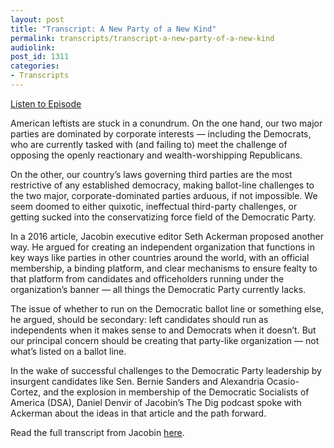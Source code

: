 ```yaml
---
layout: post
title: "Transcript: A New Party of a New Kind"
permalink: transcripts/transcript-a-new-party-of-a-new-kind
audiolink: 
post_id: 1311
categories: 
- Transcripts
---
```


[Listen to Episode](https://www.thedigradio.com/podcast/a-new-party-of-a-new-kind/)

American leftists are stuck in a conundrum. On the one hand, our two major parties are dominated by corporate interests — including the Democrats, who are currently tasked with (and failing to) meet the challenge of opposing the openly reactionary and wealth-worshipping Republicans.

On the other, our country’s laws governing third parties are the most restrictive of any established democracy, making ballot-line challenges to the two major, corporate-dominated parties arduous, if not impossible. We seem doomed to either quixotic, ineffectual third-party challenges, or getting sucked into the conservatizing force field of the Democratic Party.

In a 2016 article, Jacobin executive editor Seth Ackerman proposed another way. He argued for creating an independent organization that functions in key ways like parties in other countries around the world, with an official membership, a binding platform, and clear mechanisms to ensure fealty to that platform from candidates and officeholders running under the organization’s banner — all things the Democratic Party currently lacks.

The issue of whether to run on the Democratic ballot line or something else, he argued, should be secondary: left candidates should run as independents when it makes sense to and Democrats when it doesn’t. But our principal concern should be creating that party-like organization — not what’s listed on a ballot line.

In the wake of successful challenges to the Democratic Party leadership by insurgent candidates like Sen. Bernie Sanders and Alexandria Ocasio-Cortez, and the explosion in membership of the Democratic Socialists of America (DSA), Daniel Denvir of Jacobin’s The Dig podcast spoke with Ackerman about the ideas in that article and the path forward.

Read the full transcript from Jacobin 
[here](https://www.jacobinmag.com/2018/07/electoral-rules-third-party-ballot-line-ocasio-cortez-dsa).